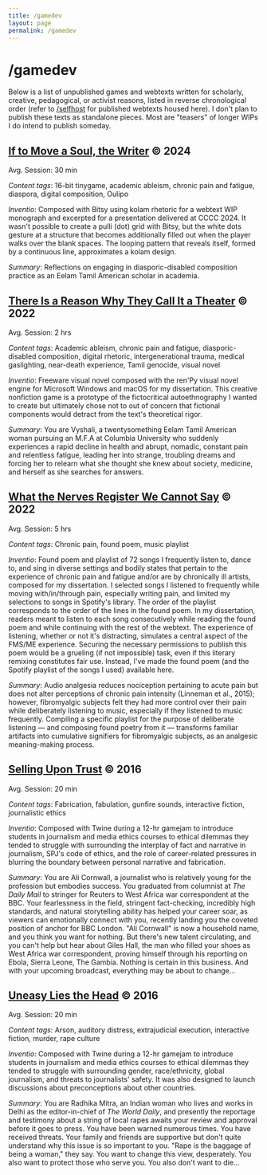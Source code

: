 ```yaml
---
title: /gamedev
layout: page
permalink: /gamedev
---
```


# /gamedev

Below is a list of unpublished games and webtexts written for scholarly, creative, pedagogical, or activist reasons, listed in reverse chronological order (refer to <a href="selfhost.html">/selfhost</a> for published webtexts housed here). I don't plan to publish these texts as standalone pieces. Most are "teasers" of longer WIPs I do intend to publish someday.

## <a href="tinygames/if_to_move_the_soul_a_writer/play.html" target="_blank">If to Move a Soul, the Writer</a> &#169; 2024
Avg. Session: 30 min

_Content tags_: 16-bit tinygame, academic ableism, chronic pain and fatigue, diaspora, digital composition, Oulipo 

_Inventio_: Composed with Bitsy using kolam rhetoric for a webtext WIP monograph and excerpted for a presentation delivered at CCCC 2024. It wasn't possible to create a <span lang="ta">pulli</span> (dot) grid with Bitsy, but the white dots gesture at a structure that becomes additionally filled out when the player walks over the blank spaces. The looping pattern that reveals itself, formed by a continuous line, approximates a <span lang="ta">kolam</span> design.

_Summary_: Reflections on engaging in diasporic-disabled composition practice as an Eelam Tamil American scholar in academia.

## <a href="bmactp/adi/theater.html" target="_blank">There Is a Reason Why They Call It a Theater</a> &#169; 2022
Avg. Session: 2 hrs

_Content tags_: Academic ableism, chronic pain and fatigue, diasporic-disabled composition, digital rhetoric, intergenerational trauma, medical gaslighting, near-death experience, Tamil genocide, visual novel

_Inventio_: Freeware visual novel composed with the ren'Py visual novel engine for Microsoft Windows and macOS for my dissertation. This creative nonfiction game is a prototype of the fictocritical autoethnography I wanted to create but ultimately chose not to out of concern that fictional components would detract from the text's theoretical rigor.

_Summary_: You are Vyshali, a twentysomething Eelam Tamil American woman pursuing an M.F.A at Columbia University who suddenly experiences a rapid decline in health and abrupt, nomadic, constant pain and relentless fatigue, leading her into strange, troubling dreams and forcing her to relearn what she thought she knew about society, medicine, and herself as she searches for answers.

## <a href="bmactp/misability/playlist.html" target="_blank">What the Nerves Register We Cannot Say</a> &#169; 2022
Avg. Session: 5 hrs

_Content tags_: Chronic pain, found poem, music playlist

_Inventio_: Found poem and playlist of 72 songs I frequently listen to, dance to, and sing in diverse settings and bodily states that pertain to the experience of chronic pain and fatigue and/or are by chronically ill artists, composed for my dissertation. I selected songs I listened to frequently while moving with/in/through pain, especially writing pain, and limited my selections to songs in Spotify's library. The order of the playlist corresponds to the order of the lines in the found poem. In my dissertation, readers meant to listen to each song consecutively while reading the found poem and while continuing with the rest of the webtext. The experience of listening, whether or not it's distracting, simulates a central aspect of the FMS/ME experience. Securing the necessary permissions to publish this poem would be a grueling (if not impossible) task, even if this literary remixing constitutes fair use. Instead, I've made the found poem (and the Spotify playlist of the songs I used) available here.

_Summary_: Audio analgesia reduces nociception pertaining to acute pain but does not alter perceptions of chronic pain intensity (Linneman et al., 2015); however, fibromyalgic subjects felt they had more control over their pain while deliberately listening to music, especially if they listened to music frequently. Compiling a specific playlist for the purpose of deliberate listening &mdash; and composing found poetry from it &mdash; transforms familiar artifacts into cumulative signifiers for fibromyalgic subjects, as an analgesic meaning-making process.

## <a href="tinygames/selling_upon_trust/play.html">Selling Upon Trust</a> &#169; 2016 
Avg. Session: 20 min

_Content tags_: Fabrication, fabulation, gunfire sounds, interactive fiction, journalistic ethics

_Inventio_: Composed with Twine during a 12-hr gamejam to introduce students in journalism and media ethics courses to ethical dilemmas they tended to struggle with surrounding the interplay of fact and narrative in journalism, SPJ's code of ethics, and the role of career-related pressures in blurring the boundary between personal narrative and fabrication. 

_Summary_: You are Ali Cornwall, a journalist who is relatively young for the profession but embodies success. You graduated from columnist at _The Daily Mail_ to stringer for Reuters to West Africa war correspondent at the BBC. Your fearlessness in the field, stringent fact-checking, incredibly high standards, and natural storytelling ability has helped your career soar, as viewers can emotionally connect with you, recently landing you the coveted position of anchor for BBC London. "Ali Cornwall" is now a household name, and you think you want for nothing. But there's new talent circulating, and you can't help but hear about Giles Hall, the man who filled your shoes as West Africa war correspondent, proving himself through his reporting on Ebola, Sierra Leone, The Gambia. Nothing is certain in this business. And with your upcoming broadcast, everything may be about to change...

## <a href="tinygames/uneasy_lies_the_head/play.html" target="_blank">Uneasy Lies the Head</a> &#169; 2016 
Avg. Session: 20 min

_Content tags_: Arson, auditory distress, extrajudicial execution, interactive fiction, murder, rape culture

_Inventio_: Composed with Twine during a 12-hr gamejam to introduce students in journalism and media ethics courses to ethical dilemmas they tended to struggle with surrounding gender, race/ethnicity, global journalism, and threats to journalists' safety. It was also designed to launch discussions about preconceptions about other countries.

_Summary_: You are Radhika Mitra, an Indian woman who lives and works in Delhi as the editor-in-chief of _The World Daily_, and presently the reportage and testimony about a string of local rapes awaits your review and approval before it goes to press. You have been warned numerous times. You have received threats. Your family and friends are supportive but don't quite understand why this issue is so important to you. "Rape is the baggage of being a woman," they say. You want to change this view, desperately. You also want to protect those who serve you. You also don't want to die...